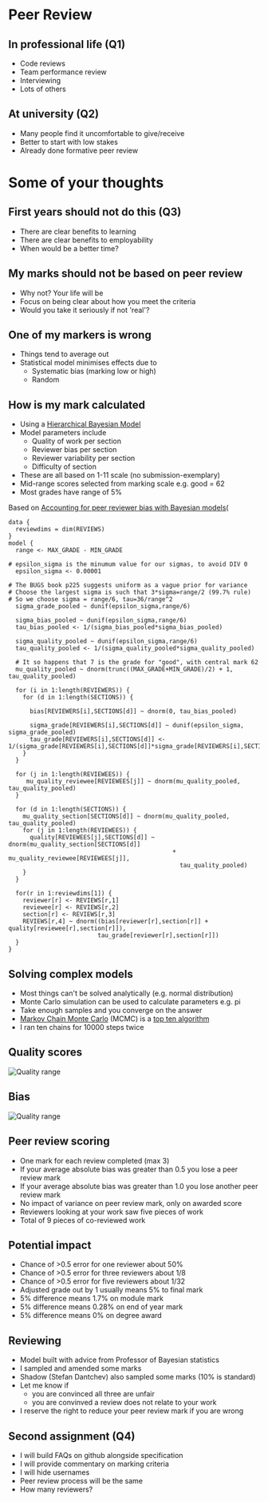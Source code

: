 
# Peer Review


## In professional life (Q1)

- Code reviews
- Team performance review
- Interviewing
- Lots of others


## At university (Q2)

- Many people find it uncomfortable to give/receive
- Better to start  with low stakes
- Already done formative peer review



# Some of your thoughts


## First years should not do this (Q3)

- There are clear benefits to learning
- There are clear benefits to employability
- When would be a better time?


## My marks should not be based on peer review

- Why not? Your life will be
- Focus on being clear about how you meet the criteria
- Would you take it seriously if not 'real'?


## One of my markers is wrong

- Things tend to average out
- Statistical model minimises effects due to
  - Systematic bias (marking low or high)
  - Random 


## How is my mark calculated

- Using a [Hierarchical Bayesian Model](https://en.wikipedia.org/wiki/Bayesian_hierarchical_modeling)
- Model parameters include
  - Quality of work per section
  - Reviewer bias per section
  - Reviewer variability per section
  - Difficulty of section
- These are all based on 1-11 scale (no submission-exemplary)
- Mid-range scores selected from marking scale e.g. good = 62
- Most grades have range of 5%


Based on [Accounting for peer reviewer bias with Bayesian models](http://citeseerx.ist.psu.edu/viewdoc/summary?doi=10.1.1.296.4637)(
```
data {
  reviewdims = dim(REVIEWS)
}
model {
  range <- MAX_GRADE - MIN_GRADE

# epsilon_sigma is the minumum value for our sigmas, to avoid DIV 0
  epsilon_sigma <- 0.00001

# The BUGS book p225 suggests uniform as a vague prior for variance
# Choose the largest sigma is such that 3*sigma=range/2 (99.7% rule)
# So we choose sigma = range/6, tau=36/range^2
  sigma_grade_pooled ~ dunif(epsilon_sigma,range/6)
  
  sigma_bias_pooled ~ dunif(epsilon_sigma,range/6)
  tau_bias_pooled <- 1/(sigma_bias_pooled*sigma_bias_pooled)
  
  sigma_quality_pooled ~ dunif(epsilon_sigma,range/6)
  tau_quality_pooled <- 1/(sigma_quality_pooled*sigma_quality_pooled)
  
  # It so happens that 7 is the grade for "good", with central mark 62
  mu_quality_pooled ~ dnorm(trunc((MAX_GRADE+MIN_GRADE)/2) + 1, tau_quality_pooled)

  for (i in 1:length(REVIEWERS)) {
    for (d in 1:length(SECTIONS)) {

      bias[REVIEWERS[i],SECTIONS[d]] ~ dnorm(0, tau_bias_pooled)

      sigma_grade[REVIEWERS[i],SECTIONS[d]] ~ dunif(epsilon_sigma, sigma_grade_pooled)
      tau_grade[REVIEWERS[i],SECTIONS[d]] <- 1/(sigma_grade[REVIEWERS[i],SECTIONS[d]]*sigma_grade[REVIEWERS[i],SECTIONS[d]])
    }
  }
  
  for (j in 1:length(REVIEWEES)) {  
     mu_quality_reviewee[REVIEWEES[j]] ~ dnorm(mu_quality_pooled, tau_quality_pooled)
  }

  for (d in 1:length(SECTIONS)) {
    mu_quality_section[SECTIONS[d]] ~ dnorm(mu_quality_pooled, tau_quality_pooled)
    for (j in 1:length(REVIEWEES)) {
      quality[REVIEWEES[j],SECTIONS[d]] ~ dnorm(mu_quality_section[SECTIONS[d]] 
                                              + mu_quality_reviewee[REVIEWEES[j]],
                                                tau_quality_pooled)
    }
  }
  
  for(r in 1:reviewdims[1]) {
    reviewer[r] <- REVIEWS[r,1]
    reviewee[r] <- REVIEWS[r,2]
    section[r] <- REVIEWS[r,3]
    REVIEWS[r,4] ~ dnorm((bias[reviewer[r],section[r]] + quality[reviewee[r],section[r]]),
                         tau_grade[reviewer[r],section[r]])
  }
}
```


## Solving complex models

- Most things can't be solved analytically (e.g. normal distribution)
- Monte Carlo simulation can be used to calculate parameters e.g. pi
- Take enough samples and you converge on the answer
- [Markov Chain Monte Carlo](https://en.wikipedia.org/wiki/Markov_chain_Monte_Carlo) (MCMC) is a [top ten algorithm](https://www.computer.org/csdl/mags/cs/2000/01/c1022.html)
- I ran ten chains for 10000 steps twice


## Quality scores

![Quality range](https://raw.githubusercontent.com/stevenaeola/gitpitch/master/prog/peer_1/bias_chart.png)



## Bias

![Quality range](https://raw.githubusercontent.com/stevenaeola/gitpitch/master/prog/peer_1/quality_chart.png)


## Peer review scoring

- One mark for each review completed (max 3)
- If your average absolute bias was greater than 0.5 you lose a peer review mark
- If your average absolute bias was greater than 1.0 you lose another peer review mark
- No impact of variance on peer review mark, only on awarded score
- Reviewers looking at your work saw five pieces of work
- Total of 9 pieces of co-reviewed work


## Potential impact

- Chance of >0.5 error for one reviewer about 50%
- Chance of >0.5 error for three reviewers about 1/8
- Chance of >0.5 error for five reviewers about 1/32
- Adjusted grade out by 1 usually means 5% to final mark
- 5% difference means 1.7% on module mark
- 5% difference means 0.28% on end of year mark
- 5% difference means 0% on degree award


## Reviewing

- Model built with advice from Professor of Bayesian statistics
- I sampled and amended some marks
- Shadow (Stefan Dantchev) also sampled some marks (10% is standard)
- Let me know if
  - you are convinced all three are unfair
  - you are convinved a review does not relate to your work
- I reserve the right to reduce your peer review mark if you are wrong


## Second assignment (Q4)

- I will build FAQs on github alongside specification
- I will provide commentary on marking criteria
- I will hide usernames
- Peer review process will be the same
- How many reviewers?

